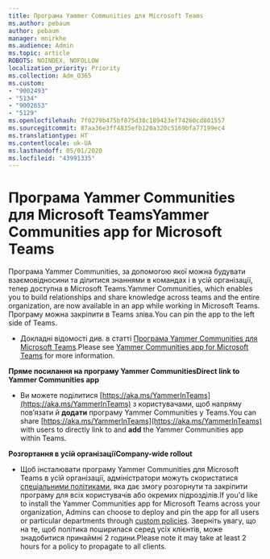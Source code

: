 ```yaml
---
title: Програма Yammer Communities для Microsoft Teams
ms.author: pebaum
author: pebaum
manager: mnirkhe
ms.audience: Admin
ms.topic: article
ROBOTS: NOINDEX, NOFOLLOW
localization_priority: Priority
ms.collection: Adm_O365
ms.custom:
- "9002493"
- "5134"
- "9002653"
- "5129"
ms.openlocfilehash: 7f0279b475bf875d38c189423ef74260cd801557
ms.sourcegitcommit: 87aa36e3ff4835efb120a320c5169bfa77199ec4
ms.translationtype: HT
ms.contentlocale: uk-UA
ms.lasthandoff: 05/01/2020
ms.locfileid: "43991335"
---
```

# <a name="yammer-communities-app-for-microsoft-teams"></a><span data-ttu-id="0e0ff-102">Програма Yammer Communities для Microsoft Teams</span><span class="sxs-lookup"><span data-stu-id="0e0ff-102">Yammer Communities app for Microsoft Teams</span></span>

<span data-ttu-id="0e0ff-103">Програма Yammer Communities, за допомогою якої можна будувати взаємовідносини та ділитися знаннями в командах і в усій організації, тепер доступна в Microsoft Teams.</span><span class="sxs-lookup"><span data-stu-id="0e0ff-103">Yammer Communities, which enables you to build relationships and share knowledge across teams and the entire organization, are now available in an app while working in Microsoft Teams.</span></span> <span data-ttu-id="0e0ff-104">Програму можна закріпити в Teams зліва.</span><span class="sxs-lookup"><span data-stu-id="0e0ff-104">You can pin the app to the left side of Teams.</span></span> 

- <span data-ttu-id="0e0ff-105">Докладні відомості див. в статті [Програма Yammer Communities для Microsoft Teams](https://go.microsoft.com/fwlink/?linkid=2127757&clcid=0x409).</span><span class="sxs-lookup"><span data-stu-id="0e0ff-105">Please see [Yammer Communities app for Microsoft Teams](https://go.microsoft.com/fwlink/?linkid=2127757&clcid=0x409) for more information.</span></span>

<span data-ttu-id="0e0ff-106">**Пряме посилання на програму Yammer Communities**</span><span class="sxs-lookup"><span data-stu-id="0e0ff-106">**Direct link to Yammer Communities app**</span></span>

- <span data-ttu-id="0e0ff-107">Ви можете поділитися [https://aka.ms/YammerInTeams](https://aka.ms/YammerInTeams) з користувачами, щоб напряму пов’язати й **додати** програму Yammer Communities у Teams.</span><span class="sxs-lookup"><span data-stu-id="0e0ff-107">You can share [https://aka.ms/YammerInTeams](https://aka.ms/YammerInTeams) with users to directly link to and **add** the Yammer Communities app within Teams.</span></span>

<span data-ttu-id="0e0ff-108">**Розгортання в усій організації**</span><span class="sxs-lookup"><span data-stu-id="0e0ff-108">**Company-wide rollout**</span></span>

- <span data-ttu-id="0e0ff-109">Щоб інсталювати програму Yammer Communities для Microsoft Teams в усій організації, адміністратори можуть скористатися [спеціальними політиками](https://docs.microsoft.com/microsoftteams/manage-apps), яка дає змогу розгорнути та закріпити програму для всіх користувачів або окремих підрозділів.</span><span class="sxs-lookup"><span data-stu-id="0e0ff-109">If you'd like to install the Yammer Communities app for Microsoft Teams across your organization, Admins can choose to deploy and pin the app for all users or particular departments through [custom policies](https://docs.microsoft.com/microsoftteams/manage-apps).</span></span> <span data-ttu-id="0e0ff-110">Зверніть увагу, що на те, щоб політика поширилася серед усіх клієнтів, може знадобитися принаймні 2 години.</span><span class="sxs-lookup"><span data-stu-id="0e0ff-110">Please note it may take at least 2 hours for a policy to propagate to all clients.</span></span>
